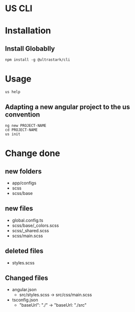 # US CLI

# Installation

## Install Globablly

```
npm install -g @ultrastark/cli
```

# Usage

```
us help
```

## Adapting a new angular project to the us convention
```
ng new PROJECT-NAME
cd PROJECT-NAME
us init
```

# Change done
## new folders
-  app/configs
-  scss
-  scss/base

## new files
-  global.config.ts
-  scss/base/_colors.scss
-  scss/_shared.scss
-  scss/main.scss

## deleted files
-  styles.scss

## Changed files
-  angular.json
   -  src/styles.scss -> src/css/main.scss
-  tsconfig.json
   -  "baseUrl": "./" -> "baseUrl: "./src"
